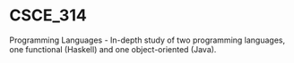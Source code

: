 # CSCE_314
Programming Languages - In-depth study of two programming languages, one functional (Haskell) and one object-oriented (Java). 
